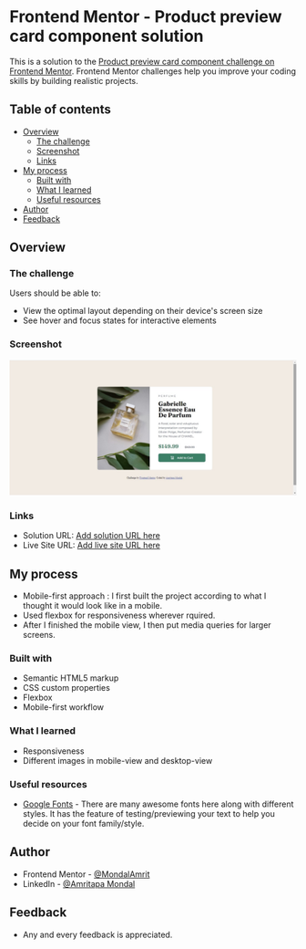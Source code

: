 # Frontend Mentor - Product preview card component solution

This is a solution to the [Product preview card component challenge on Frontend Mentor](https://www.frontendmentor.io/challenges/product-preview-card-component-GO7UmttRfa). Frontend Mentor challenges help you improve your coding skills by building realistic projects. 

## Table of contents

- [Overview](#overview)
  - [The challenge](#the-challenge)
  - [Screenshot](#screenshot)
  - [Links](#links)
- [My process](#my-process)
  - [Built with](#built-with)
  - [What I learned](#what-i-learned)
  - [Useful resources](#useful-resources)
- [Author](#author)
- [Feedback](#feedback)

## Overview

### The challenge

Users should be able to:

- View the optimal layout depending on their device's screen size
- See hover and focus states for interactive elements

### Screenshot

![Here is the screenshot of the component.](./soln-scrnsht.jpg)

### Links

- Solution URL: [Add solution URL here](https://github.com/MondalAmrit/Product-preview-card-component)
- Live Site URL: [Add live site URL here](https://mondalamrit.github.io/Product-preview-card-component/)

## My process

- Mobile-first approach : I first built the project according to what I thought it would look like in a mobile.
- Used flexbox for responsiveness wherever rquired.
- After I finished the mobile view, I then put media queries for larger screens.

### Built with

- Semantic HTML5 markup
- CSS custom properties
- Flexbox
- Mobile-first workflow

### What I learned

- Responsiveness
- Different images in mobile-view and desktop-view

### Useful resources

- [Google Fonts](https://fonts.google.com/) - There are many awesome fonts here along with different styles. It has the feature of testing/previewing your text to help you decide on your font family/style.

## Author

- Frontend Mentor - [@MondalAmrit](https://www.frontendmentor.io/profile/MondalAmrit)
- LinkedIn - [@Amritapa Mondal](https://www.linkedin.com/in/amritapa-mondal-065936229/)

## Feedback

- Any and every feedback is appreciated.